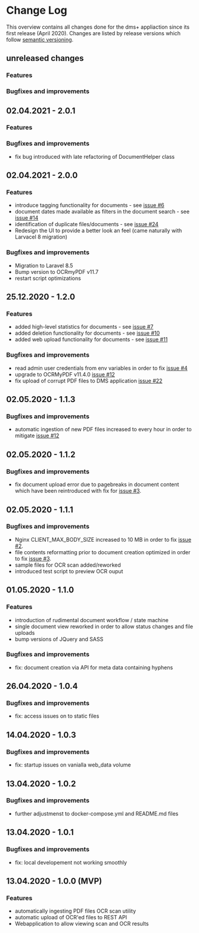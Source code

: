 # Change Log

This overview contains all changes done for the dms+ appliaction since its first release (April 2020).
 Changes are listed by release versions which follow [semantic versioning](https://semver.org).  

## unreleased changes

### Features

### Bugfixes and improvements

## 02.04.2021 - 2.0.1

### Features

### Bugfixes and improvements
- fix bug introduced with late refactoring of DocumentHelper class

## 02.04.2021 - 2.0.0

### Features
- introduce tagging functionality for documents  - see [issue #6](https://github.com/d-lopes/dmsplus/issues/6)
- document dates made available as filters in the document search - see [issue #14](https://github.com/d-lopes/dmsplus/issues/14)
- identification of duplicate files/documents - see [issue #24](https://github.com/d-lopes/dmsplus/issues/24)
- Redesign the UI to provide a better look an feel (came naturally with Larvacel 8 migration)

### Bugfixes and improvements
- Migration to Laravel 8.5
- Bump version to OCRmyPDF v11.7
- restart script optimizations

## 25.12.2020 - 1.2.0

### Features
- added high-level statistics for documents - see [issue #7](https://github.com/d-lopes/dmsplus/issues/7)
- added deletion functionality for documents - see [issue #10](https://github.com/d-lopes/dmsplus/issues/10)
- added web upload functionality for documents - see [issue #11](https://github.com/d-lopes/dmsplus/issues/11)

### Bugfixes and improvements
- read admin user credentials from env variables in order to fix [issue #4](https://github.com/d-lopes/dmsplus/issues/4)
- upgrade to OCRMyPDF v11.4.0 [issue #12](https://github.com/d-lopes/dmsplus/issues/12)
- fix upload of corrupt PDF files to DMS application [issue #22](https://github.com/d-lopes/dmsplus/issues/22)

## 02.05.2020 - 1.1.3

### Bugfixes and improvements
- automatic ingestion of new PDF files increased to every hour in order to mitigate [issue #12](https://github.com/d-lopes/dmsplus/issues/12)

## 02.05.2020 - 1.1.2

### Bugfixes and improvements
- fix document upload error due to pagebreaks in document content which have been reintroduced with fix for [issue #3](https://github.com/d-lopes/dmsplus/issues/3). 

## 02.05.2020 - 1.1.1

### Bugfixes and improvements
- Nginx CLIENT_MAX_BODY_SIZE increased to 10 MB in order to fix [issue #2](https://github.com/d-lopes/dmsplus/issues/2). 
- file contents reformatting prior to document creation optimized in order to fix [issue #3](https://github.com/d-lopes/dmsplus/issues/3). 
- sample files for OCR scan added/reworked
- introduced test script to preview OCR ouput

## 01.05.2020 - 1.1.0

### Features
- introduction of rudimental document workflow / state machine 
- single document view reworked in order to allow status changes and file uploads 
- bump versions of JQuery and SASS 

### Bugfixes and improvements
- fix: document creation via API for meta data containing hyphens

## 26.04.2020 - 1.0.4

### Bugfixes and improvements
- fix: access issues on to static files

## 14.04.2020 - 1.0.3

### Bugfixes and improvements
- fix: startup issues on vanialla web_data volume

## 13.04.2020 - 1.0.2

### Bugfixes and improvements
- further adjustmenst to docker-compose.yml and README.md files

## 13.04.2020 - 1.0.1

### Bugfixes and improvements
- fix: local developement not working smoothly

## 13.04.2020 - 1.0.0 (MVP)

### Features
- automatically ingesting PDF files OCR scan utility  
- automatic upload of OCR'ed files to REST API
- Webapplication to allow viewing scan and OCR results
